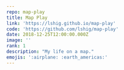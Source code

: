 ```yaml
---
repo: map-play  
title: Map Play
link: 'https://lshig.github.io/map-play'
code: 'https://github.com/lshig/map-play'
date: 2018-12-25T12:00:00.000Z
image: ''
rank: 1
description: "My life on a map."
emojis: ':airplane: :earth_americas:'
---
```

